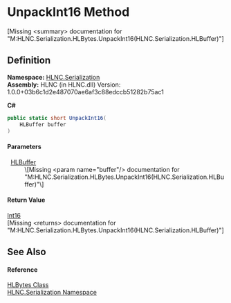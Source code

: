 # UnpackInt16 Method


\[Missing &lt;summary&gt; documentation for "M:HLNC.Serialization.HLBytes.UnpackInt16(HLNC.Serialization.HLBuffer)"\]



## Definition
**Namespace:** <a href="N_HLNC_Serialization">HLNC.Serialization</a>  
**Assembly:** HLNC (in HLNC.dll) Version: 1.0.0+03b6c1d2e487070ae6af3c88edccb51282b75ac1

**C#**
``` C#
public static short UnpackInt16(
	HLBuffer buffer
)
```



#### Parameters
<dl><dt>  <a href="T_HLNC_Serialization_HLBuffer">HLBuffer</a></dt><dd>\[Missing &lt;param name="buffer"/&gt; documentation for "M:HLNC.Serialization.HLBytes.UnpackInt16(HLNC.Serialization.HLBuffer)"\]</dd></dl>

#### Return Value
<a href="https://learn.microsoft.com/dotnet/api/system.int16" target="_blank" rel="noopener noreferrer">Int16</a>  
\[Missing &lt;returns&gt; documentation for "M:HLNC.Serialization.HLBytes.UnpackInt16(HLNC.Serialization.HLBuffer)"\]

## See Also


#### Reference
<a href="T_HLNC_Serialization_HLBytes">HLBytes Class</a>  
<a href="N_HLNC_Serialization">HLNC.Serialization Namespace</a>  

